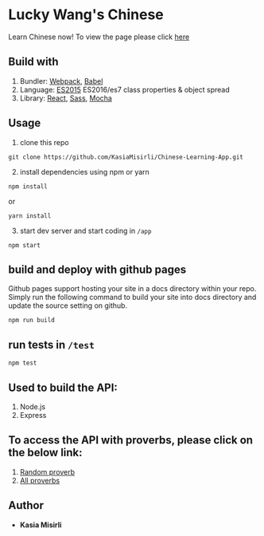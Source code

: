 # Lucky Wang's Chinese

Learn Chinese now! To view the page please click [here](https://kasiamisirli.github.io/Chinese-Learning-App/)

## Build with

1. Bundler: [Webpack](http://webpack.github.io/docs/), [Babel](https://babeljs.io)
2. Language: [ES2015](https://babeljs.io/docs/learn-es2015/) ES2016/es7 class properties & object spread
3. Library: [React](https://reactjs.org/), [Sass](http://sass-lang.com/), [Mocha](https://mochajs.org)

## Usage

1. clone this repo
```
git clone https://github.com/KasiaMisirli/Chinese-Learning-App.git
```

2. install dependencies using npm or yarn
```
npm install
```
or
```
yarn install
```

3. start dev server and start coding in `/app`
```
npm start
```

## build and deploy with github pages

Github pages support hosting your site in a docs directory within your repo. Simply run the following command to build your site into docs directory and update the source setting on github. 

```
npm run build
```

## run tests in `/test`
```
npm test
``` 

## Used to build the API:

1. Node.js
2. Express

## To access the API with proverbs, please click on the below link:

1. [Random proverb](https://database-tzdaknuqpn.now.sh/api/random_proverb)
2. [All proverbs](https://database-tzdaknuqpn.now.sh/api/proverbs)

## Author

* **Kasia Misirli** 
